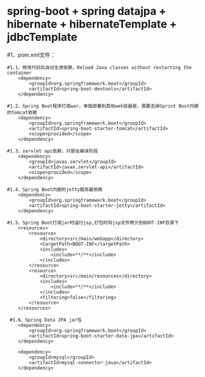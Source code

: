 # spring-boot + spring datajpa + hibernate + hibernateTemplate + jdbcTemplate
#1、pom.xml文件：
	
	
	#1.1、修改代码后自动生效依赖，Reload Java classes without restarting the container
		<dependency>
		    <groupId>org.springframework.boot</groupId>
		    <artifactId>spring-boot-devtools</artifactId>
		</dependency>
	
	#1.2、Spring Boot程序打成war，单独部署到其他web容器是，需要去掉Sprint Boot内嵌的tomcat依赖
		<dependency>
            <groupId>org.springframework.boot</groupId>
            <artifactId>spring-boot-starter-tomcat</artifactId>
            <scope>provided</scope>
        </dependency>
	
    #1.3、servlet api依赖，只是在编译阶段     
		<dependency>
			<groupId>javax.servlet</groupId>
			<artifactId>javax.servlet-api</artifactId>
			<scope>provided</scope>
		</dependency>
		
	#1.4、Spring Boot内嵌的jetty服务器依赖
		<dependency>
		    <groupId>org.springframework.boot</groupId>
		    <artifactId>spring-boot-starter-jetty</artifactId>
		</dependency>
		
	#1.5、Spring Boot打成jar时运行jsp,打包时将jsp文件拷贝到BOOT-INF目录下  
		<resources>  
            <resource>
                <directory>src/main/webapp</directory>
                <targetPath>BOOT-INF</targetPath>  
                <includes>  
                    <include>**/**</include>  
                </includes>  
            </resource>  
            <resource>  
                <directory>src/main/resources</directory>  
                <includes>  
                    <include>**/**</include>  
                </includes>  
                <filtering>false</filtering>  
            </resource>  
        </resources>
     
     #1.6、Spring Data JPA jar包   
        <dependency>
            <groupId>org.springframework.boot</groupId>
            <artifactId>spring-boot-starter-data-jpa</artifactId>
        </dependency>
        
        <dependency>
		    <groupId>mysql</groupId>
		    <artifactId>mysql-connector-java</artifactId>
		</dependency>
        
